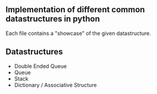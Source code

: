 ## Implementation of different common datastructures in python

Each file contains a "showcase" of the given datastructure.

## Datastructures

- Double Ended Queue
- Queue
- Stack
- Dictionary / Associative Structure
